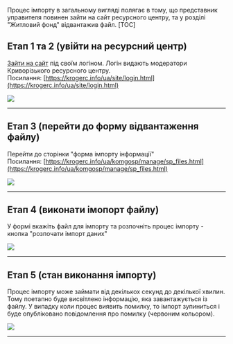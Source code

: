 Процес імпорту в загальному вигляді полягає в тому, що представник управителя повинен зайти на сайт ресурсного центру, та у розділі "Житловий фонд" відвантажив файл.
[TOC]

## Етап 1 та 2 (увійти на ресурсний центр)
[Зайти на сайт](https://krogerc.info/ua/site/login.html) під своїм логіном. Логін видають модератори Криворізького ресурсного центру.
<br/>Посилання: [https://krogerc.info/ua/site/login.html](https://krogerc.info/ua/site/login.html)

<img src="/import-size-step1and2.png"/>

- - -

## Етап 3 (перейти до форму відвантаження файлу)
Перейти до сторінки "форма імпорту інформації"
<br/>Посилання: [https://krogerc.info/ua/komgosp/manage/sp_files.html](https://krogerc.info/ua/komgosp/manage/sp_files.html)

<img src="/import-size-step3.png"/>

- - -

## Етап 4 (виконати імопорт файлу)
У формі вкажіть файл для імпорту та розпочніть процес імпорту - кнопка "розпочати імпорт даних"

<img src="/import-size-step4.png"/>

- - -

## Етап 5 (стан виконання імпорту)
Процес імпорту може займати від декількох секунд до декілької хвилин. Тому поетапно буде висвітлено інформацію, яка завантажується із файлу. У випадку коли процес виявить помилку, то імпорт зупиниться і буде опубліковано повідомлення про помилку (червоним кольором).

<img src="/import-size-step5.png"/>

- - -
